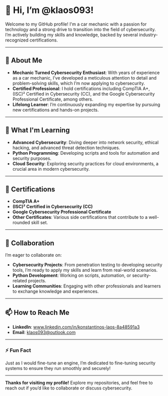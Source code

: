 # 👋 Hi, I’m @klaos093!

Welcome to my GitHub profile! I'm a car mechanic with a passion for technology and a strong drive to transition into the field of cybersecurity. I’m actively building my skills and knowledge, backed by several industry-recognized certifications.

---

## 👀 About Me

- **Mechanic Turned Cybersecurity Enthusiast**: With years of experience as a car mechanic, I’ve developed a meticulous attention to detail and problem-solving skills, which I’m now applying to cybersecurity.
- **Certified Professional**: I hold certifications including CompTIA A+, (ISC)² Certified in Cybersecurity (CC), and the Google Cybersecurity Professional Certificate, among others.
- **Lifelong Learner**: I’m continuously expanding my expertise by pursuing new certifications and hands-on projects.

---

## 🌱 What I'm Learning

- **Advanced Cybersecurity**: Diving deeper into network security, ethical hacking, and advanced threat detection techniques.
- **Python Programming**: Developing scripts and tools for automation and security purposes.
- **Cloud Security**: Exploring security practices for cloud environments, a crucial area in modern cybersecurity.

---

## 🏅 Certifications

- **CompTIA A+**
- **(ISC)² Certified in Cybersecurity (CC)**
- **Google Cybersecurity Professional Certificate**
- **Other Certificates**: Various side certifications that contribute to a well-rounded skill set.

---

## 💞️ Collaboration

I’m eager to collaborate on:

- **Cybersecurity Projects**: From penetration testing to developing security tools, I’m ready to apply my skills and learn from real-world scenarios.
- **Python Development**: Working on scripts, automation, or security-related projects.
- **Learning Communities**: Engaging with other professionals and learners to exchange knowledge and experiences.

---

## 📫 How to Reach Me

- **LinkedIn**: www.linkedin.com/in/konstantinos-laos-8a48591a3
- **Email**: klaos093@outlook.com

---

### ⚡ Fun Fact

Just as I would fine-tune an engine, I’m dedicated to fine-tuning security systems to ensure they run smoothly and securely!

---

**Thanks for visiting my profile!** Explore my repositories, and feel free to reach out if you’d like to collaborate or discuss cybersecurity.
